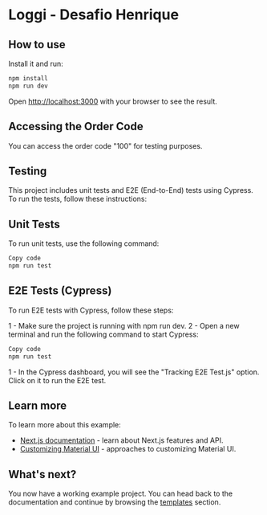 # Loggi - Desafio Henrique

## How to use

Install it and run:

```bash
npm install
npm run dev
```

Open [http://localhost:3000](http://localhost:3000) with your browser to see the result.


## Accessing the Order Code
You can access the order code "100" for testing purposes.

## Testing
This project includes unit tests and E2E (End-to-End) tests using Cypress. To run the tests, follow these instructions:

## Unit Tests
To run unit tests, use the following command:

```bash
Copy code
npm run test
```
## E2E Tests (Cypress)
To run E2E tests with Cypress, follow these steps:

1 - Make sure the project is running with npm run dev.
2 - Open a new terminal and run the following command to start Cypress:

```bash
Copy code
npm run test
```
1 - In the Cypress dashboard, you will see the "Tracking E2E Test.js" option. Click on it to run the E2E test.
## Learn more

To learn more about this example:

- [Next.js documentation](https://nextjs.org/docs) - learn about Next.js features and API.
- [Customizing Material UI](https://mui.com/material-ui/customization/how-to-customize/) - approaches to customizing Material UI.

## What's next?

<!-- #default-branch-switch -->

You now have a working example project.
You can head back to the documentation and continue by browsing the [templates](https://mui.com/material-ui/getting-started/templates/) section.
